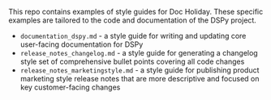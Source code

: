 This repo contains examples of style guides for Doc Holiday. These specific examples are tailored to the code and documentation of the DSPy project.

- `documentation_dspy.md` - a style guide for writing and updating core user-facing documentation for DSPy
- `release_notes_changelog.md` - a style guide for generating a changelog style set of comprehensive bullet points covering all code changes
- `release_notes_marketingstyle.md` - a style guide for publishing product marketing style release notes that are more descriptive and focused on key customer-facing changes
